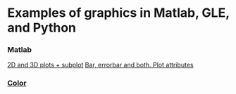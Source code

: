 # Examples of graphics in Matlab, GLE, and Python

### Matlab
[2D and 3D plots + subplot](https://github.com/leandrobmarinho/graphics/blob/master/matlab/plots_2d_3d.m)
[Bar, errorbar and both. Plot attributes](https://github.com/leandrobmarinho/graphics/blob/master/matlab/errorbar_ex.m)


### [Color](http://colorbrewer2.org/)
